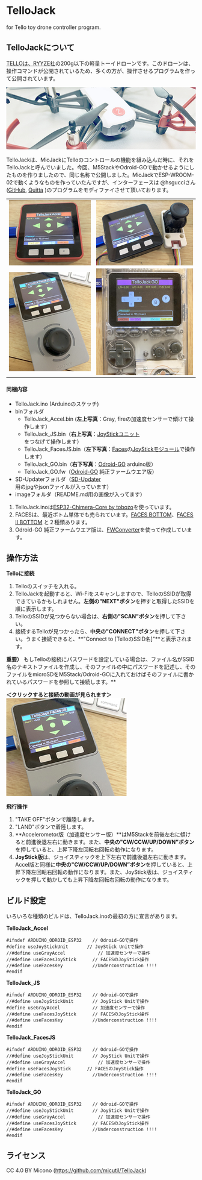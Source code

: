 # TelloJack
for Tello toy drone controller program.

## TelloJackについて
[TELLOは、RYYZE社](https://www.ryzerobotics.com/jp/tello)の200g以下の軽量トーイドローンです。このドローンは、操作コマンドが公開されているため、多くの方が、操作させるプログラムを作って公開されています。

![tello](image/tello01.jpg)

TelloJackは、MicJackにTelloのコントロールの機能を組み込んだ時に、それをTelloJackと呼んでいました。今回、M5StackやOdroid-GOで動かせるようにしたものを作りましたので、同じ名称で公開しました。MicJackでESP-WROOM-02で動くようなものを作っていたんですが、インターフェースは @hsgucciさん([GitHub](https://github.com/hsgucci404/m5stack_tello), [Quitta](https://qiita.com/hsgucci/items/4571c060ece376f80db3) )のプログラムをモディファイさせて頂いております。
<p>
<table border="0">
<tr>
<td><img src=image/accel.jpg></td>
<td><img src=image/jsUnit.jpg></td>
</tr>
<tr>
<td><img src=image/facesJs.jpg></td>
<td><img src=image/odroidGo.jpg></td>
</tr>
</table>
</p>

#### 同梱内容
- TelloJack.ino (Arduinoのスケッチ)
- binフォルダ
	- TelloJack_Accel.bin (**左上写真**：Gray, fireの加速度センサーで傾けて操作します）
	- TelloJack_JS.bin（**右上写真**：[JoyStickユニット](https://docs.m5stack.com/#/en/unit/joystick)をつなげて操作します）
	- TelloJack_FacesJS.bin（**左下写真**：[Faces](https://docs.m5stack.com/#/en/core/face_kit)の[JoyStickモジュール](https://docs.m5stack.com/#/en/module/joystick)で操作します）
	- TelloJack_GO.bin（**右下写真**：[Odroid-GO](https://www.hardkernel.com/shop/odroid-go/) arduino版）
	- TelloJack_GO.fw（[Odroid-GO](https://www.hardkernel.com/shop/odroid-go/) 純正ファームウエア版）
- SD-Updaterフォルダ（[SD-Updater](https://github.com/tobozo/M5Stack-SD-Updater)用のjpgやjsonファイルが入っています）
- imageフォルダ（README.md用の画像が入ってます）

1. TelloJack.inoは[ESP32-Chimera-Core by tobozo](ttps://github.com/tobozo/ESP32-Chimera-Core)を使っています。
2. FACESは、最近ボトム単体でも売られています。[FACES BOTTOM](https://docs.m5stack.com/#/en/module/faces)、[FACES II BOTTOM](https://docs.m5stack.com/#/en/module/facesII) と２種類あります。
3. Odroid-GO 純正ファームウエア版は、[FWConverter](https://github.com/micutil/Odroid-GO_FWConverter)を使って作成しています。

## 操作方法
**Telloに接続**

1. Telloのスイッチを入れる。
2. TelloJackを起動すると、Wi-Fiをスキャンしますので、TelloのSSIDが取得できているかもしれません。**左側の"NEXT"ボタン**を押すと取得したSSIDを順に表示します。
2. TelloのSSIDが見つからない場合は、**右側の"SCAN"ボタン**を押して下さい。
3. 接続するTelloが見つかったら、**中央の"CONNECT"ボタン**を押して下さい。うまく接続できると、**"Connect to [TelloのSSID名]"**と表示されます。

**重要）** もしTelloの接続にパスワードを設定している場合は、ファイル名がSSID名のテキストファイルを作成し、そのファイルの中にパスワードを記述し、そのファイルをmicroSDをM5Stack/Odroid-GOに入れておけばそのファイルに書かれているパスワードを参照して接続します。** 

**＜クリックすると接続の動画が見られます＞**<BR>
[![preview](image/facesJs2.jpg)](https://www.youtube-nocookie.com/embed/q9aXnZNxYyE)

**飛行操作**

1. "TAKE OFF"ボタンで離陸します。
2. "LAND"ボタンで着陸します。
3. **Accelerometor版（加速度センサー版）**はM5Stackを前後左右に傾けると前進後退左右に動きます。また、**中央の"CW/CCW/UP/DOWN”ボタン**を押していると、上昇下降左回転右回転の動作になります。
3. **JoyStick版**は、ジョイスティックを上下左右で前進後退左右に動きます。Accel版と同様に**中央の"CW/CCW/UP/DOWN”ボタン**を押していると、上昇下降左回転右回転の動作になります。また、JoyStick版は、ジョイスティックを押して動かしても上昇下降左回転右回転の動作になります。

## ビルド設定

いろいろな種類のビルドは、TelloJack.inoの最初の方に宣言があります。

**TelloJack_Accel**

	#ifndef ARDUINO_ODROID_ESP32    // Odroid-GOで操作
	#define useJoyStickUnit       // JoyStick Unitで操作
	//#define useGrayAccel            // 加速度センサーで操作
	//#define useFacesJoyStick      // FACESのJoyStick操作
	//#define useFacesKey           //Underconstruction !!!!
	#endif
	
**TelloJack_JS**

	#ifndef ARDUINO_ODROID_ESP32    // Odroid-GOで操作
	//#define useJoyStickUnit       // JoyStick Unitで操作
	#define useGrayAccel            // 加速度センサーで操作
	//#define useFacesJoyStick      // FACESのJoyStick操作
	//#define useFacesKey           //Underconstruction !!!!
	#endif
	
**TelloJack_FacesJS**

	#ifndef ARDUINO_ODROID_ESP32    // Odroid-GOで操作
	//#define useJoyStickUnit       // JoyStick Unitで操作
	//#define useGrayAccel            // 加速度センサーで操作
	#define useFacesJoyStick      // FACESのJoyStick操作
	//#define useFacesKey           //Underconstruction !!!!
	#endif

**TelloJack_GO**

	#ifndef ARDUINO_ODROID_ESP32    // Odroid-GOで操作
	//#define useJoyStickUnit       // JoyStick Unitで操作
	//#define useGrayAccel            // 加速度センサーで操作
	//#define useFacesJoyStick      // FACESのJoyStick操作
	//#define useFacesKey           //Underconstruction !!!!
	#endif
	

## ライセンス
CC 4.0 BY Micono (https://github.com/micutil/TelloJack)
